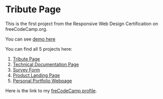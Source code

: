 # Tribute Page

This is the first project from the Responsive Web Design Certification on freeCodeCamp.org.

You can see [demo here](https://codepen.io/Boltaeva/pen/dyyyBZp)

You can find all 5 projects here:

1. [Tribute Page](https://github.com/umida-boltaeva/Tribute-Page)
2. [Technical Documentation Page](https://github.com/umida-boltaeva/Technical-Documentation-Page)
3. [Survey Form](https://github.com/umida-boltaeva/Survey-Form)
4. [Product Landing Page](https://github.com/umida-boltaeva/Product-Landing-Page)
5. [Personal Portfolio Webpage](https://github.com/umida-boltaeva/umida-boltaeva.github.io)

Here is the link to my [freCodeCamp profile](https://www.freecodecamp.org/umida-boltaeva).
